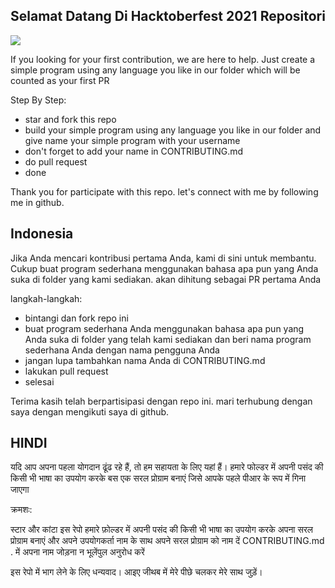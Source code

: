 ## Selamat Datang Di Hacktoberfest 2021 Repositori

<img src="https://hacktoberfest.digitalocean.com/_nuxt/img/logo-hacktoberfest-full.f42e3b1.svg">

If you looking for your first contribution, we are here to help. Just create a simple program using any language you like in our folder which will be counted as your first PR

Step By Step:
- star and fork this repo
- build your simple program using any language you like in our folder and give name your simple program with your username
- don't forget to add your name in CONTRIBUTING.md
- do pull request
- done

Thank you for participate with this repo. let's connect with me by following me in github.

## Indonesia
Jika Anda mencari kontribusi pertama Anda, kami di sini untuk membantu. Cukup buat program sederhana menggunakan bahasa apa pun yang Anda suka di folder yang kami sediakan. akan dihitung sebagai PR pertama Anda

langkah-langkah:
- bintangi dan fork repo ini
- buat program sederhana Anda menggunakan bahasa apa pun yang Anda suka di folder yang telah kami sediakan dan beri nama program sederhana Anda dengan nama pengguna Anda
- jangan lupa tambahkan nama Anda di CONTRIBUTING.md
- lakukan pull request
- selesai

Terima kasih telah berpartisipasi dengan repo ini. mari terhubung dengan saya dengan mengikuti saya di github.

## HINDI

यदि आप अपना पहला योगदान ढूंढ रहे हैं, तो हम सहायता के लिए यहां हैं। हमारे फोल्डर में अपनी पसंद की किसी भी भाषा का उपयोग करके बस एक सरल प्रोग्राम बनाएं जिसे आपके पहले पीआर के रूप में गिना जाएगा

क्रमशः:

स्टार और कांटा इस रेपो
हमारे फ़ोल्डर में अपनी पसंद की किसी भी भाषा का उपयोग करके अपना सरल प्रोग्राम बनाएं और अपने उपयोगकर्ता नाम के साथ अपने सरल प्रोग्राम को नाम दें
CONTRIBUTING.md . में अपना नाम जोड़ना न भूलेंपुल अनुरोध करें


इस रेपो में भाग लेने के लिए धन्यवाद। आइए जीथब में मेरे पीछे चलकर मेरे साथ जुड़ें।

